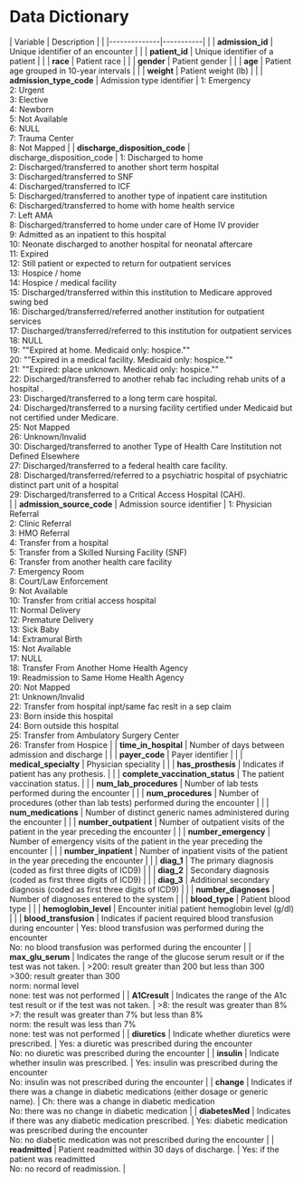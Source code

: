 # Data Dictionary 

| Variable     | Description | |
|--------------|-----------| |
| **admission_id** | Unique identifier of an encounter | |
| **patient_id** | Unique identifier of a patient | |
| **race** | Patient race | |
| **gender** | Patient gender | |
| **age** | Patient age grouped in 10-year intervals | |
| **weight** | Patient weight (lb) | |
| **admission_type_code** | Admission type identifier | 1: Emergency<br>2: Urgent<br>3: Elective<br>4: Newborn<br>5: Not Available<br>6: NULL<br>7: Trauma Center<br>8: Not Mapped |
| **discharge_disposition_code** | discharge_disposition_code | 1: Discharged to home<br>2: Discharged/transferred to another short term hospital<br>3: Discharged/transferred to SNF<br>4: Discharged/transferred to ICF<br>5: Discharged/transferred to another type of inpatient care institution<br>6: Discharged/transferred to home with home health service<br>7: Left AMA<br>8: Discharged/transferred to home under care of Home IV provider<br>9: Admitted as an inpatient to this hospital<br>10: Neonate discharged to another hospital for neonatal aftercare<br>11: Expired<br>12: Still patient or expected to return for outpatient services<br>13: Hospice / home<br>14: Hospice / medical facility<br>15: Discharged/transferred within this institution to Medicare approved swing bed<br>16: Discharged/transferred/referred another institution for outpatient services<br>17: Discharged/transferred/referred to this institution for outpatient services<br>18: NULL<br>19: ""Expired at home. Medicaid only:  hospice.""<br>20: ""Expired in a medical facility. Medicaid only:  hospice.""<br>21: ""Expired:  place unknown. Medicaid only:  hospice.""<br>22: Discharged/transferred to another rehab fac including rehab units of a hospital .<br>23: Discharged/transferred to a long term care hospital.<br>24: Discharged/transferred to a nursing facility certified under Medicaid but not certified under Medicare.<br>25: Not Mapped<br>26: Unknown/Invalid<br>30: Discharged/transferred to another Type of Health Care Institution not Defined Elsewhere<br>27: Discharged/transferred to a federal health care facility.<br>28: Discharged/transferred/referred to a psychiatric hospital of psychiatric distinct part unit of a hospital<br>29: Discharged/transferred to a Critical Access Hospital (CAH).<br> |
| **admission_source_code** | Admission source identifier | 1: Physician Referral<br>2: Clinic Referral<br>3: HMO Referral<br>4: Transfer from a hospital<br>5: Transfer from a Skilled Nursing Facility (SNF)<br>6: Transfer from another health care facility<br>7: Emergency Room<br>8: Court/Law Enforcement<br>9: Not Available<br>10: Transfer from critial access hospital<br>11: Normal Delivery<br>12: Premature Delivery<br>13: Sick Baby<br>14: Extramural Birth<br>15: Not Available<br>17: NULL<br>18: Transfer From Another Home Health Agency<br>19: Readmission to Same Home Health Agency<br>20: Not Mapped<br>21: Unknown/Invalid<br>22: Transfer from hospital inpt/same fac reslt in a sep claim<br>23: Born inside this hospital<br>24: Born outside this hospital<br>25: Transfer from Ambulatory Surgery Center<br>26: Transfer from Hospice |
| **time_in_hospital** | Number of days between admission and discharge | |
| **payer_code** | Payer identifier | |
| **medical_specialty** | Physician speciality | |
| **has_prosthesis** | Indicates if patient has any prothesis. | |
| **complete_vaccination_status** | The patient vaccination status. | |
| **num_lab_procedures** | Number of lab tests performed during the encounter | |
| **num_procedures** | Number of procedures (other than lab tests) performed during the encounter | |
| **num_medications** | Number of distinct generic names administered during the encounter | |
| **number_outpatient** | Number of outpatient visits of the patient in the year preceding the encounter | |
| **number_emergency** | Number of emergency visits of the patient in the year preceding the encounter | |
| **number_inpatient** | Number of inpatient visits of the patient in the year preceding the encounter | |
| **diag_1** | The primary diagnosis (coded as first three digits of ICD9) | |
| **diag_2** | Secondary diagnosis (coded as first three digits of ICD9) | |
| **diag_3** | Additional secondary diagnosis (coded as first three digits of ICD9) | |
| **number_diagnoses** | Number of diagnoses entered to the system | |
| **blood_type** | Patient blood type | |
| **hemoglobin_level** | Encounter initial patient hemoglobin level (g/dl) | |
| **blood_transfusion** | Indicates if pacient required blood transfusion during encounter | Yes: blood transfusion was performed during the encounter<br>No: no blood transfusion was performed during the encounter |
| **max_glu_serum** | Indicates the range of the glucose serum result or if the test was not taken. | >200: result greater than 200 but less than 300<br>>300: result greater than 300<br>norm: normal level<br>none: test was not performed |
| **A1Cresult** | Indicates the range of the A1c test result or if the test was not taken. | >8: the result was greater than 8%<br>>7: the result was greater than 7% but less than 8%<br>norm: the result was less than 7%<br>none: test was not performed |
| **diuretics** | Indicate whether diuretics were prescribed. | Yes: a diuretic was prescribed during the encounter<br>No: no diuretic was prescribed during the encounter |
| **insulin** | Indicate whether insulin was prescribed. | Yes: insulin was prescribed during the encounter<br>No: insulin was not prescribed during the encounter |
| **change** | Indicates if there was a change in diabetic medications (either dosage or generic name). | Ch: there was a change in diabetic medication<br>No: there was no change in diabetic medication |
| **diabetesMed** | Indicates if there was any diabetic medication prescribed. | Yes: diabetic medication was prescribed during the encounter<br>No: no diabetic medication was not prescribed during the encounter |
| **readmitted** | Patient readmitted within 30 days of discharge. | Yes: if the patient was readmitted<br>No: no record of readmission. |


